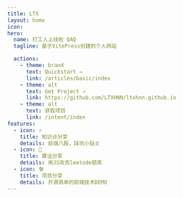 ```yaml
---
title: LTX
layout: home
icon:
hero:
  name: 打工人上线啦 QAQ
  tagline: 基于VitePress创建的个人网站

  actions:
    - theme: brand
      text: Quickstart →
      link: /articles/basic/index
    - theme: alt
      text: Get Project →
      link: https://github.com/LTXHNN/ltxhnn.github.io
    - theme: alt
      text: 获取项目
      link: /intent/index
features:
  - icon: ⚡️
    title: 知识点分享
    details: 前端八股，踩坑小贴士
  - icon: 🖖
    title: 算法分享
    details: 用JS攻克leetode题库
  - icon: 🛠️
    title: 项目分享
    details: 开源简单的前端技术DEMO
---
```

